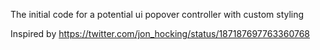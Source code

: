 The initial code for a potential ui popover controller with custom styling

Inspired by https://twitter.com/jon_hocking/status/187187697763360768